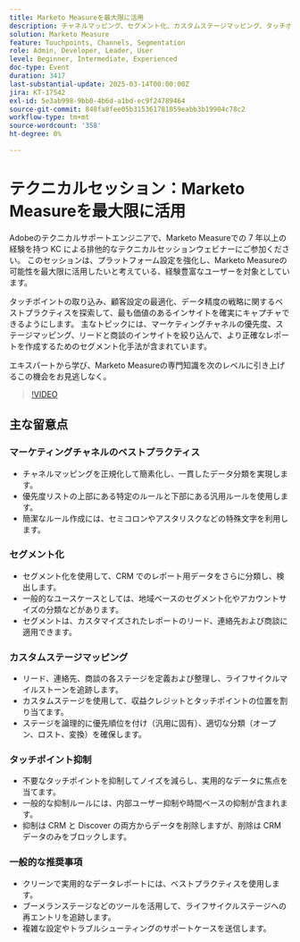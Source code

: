 ```yaml
---
title: Marketo Measureを最大限に活用
description: チャネルマッピング、セグメント化、カスタムステージマッピング、タッチポイント抑制のベストプラクティスで、Marketo Measureを最適化します。 特定のルールを使用し、データを分類し、段階に論理的な優先順位を付けます。 クリーンなデータに不要なタッチポイントを抑制。 ブーメランステージなどのツールを活用し、複雑な設定のサポートケースを申請します。 Adobeのエクスペリエンスページでセッションの録画にアクセスします。
solution: Marketo Measure
feature: Touchpoints, Channels, Segmentation
role: Admin, Developer, Leader, User
level: Beginner, Intermediate, Experienced
doc-type: Event
duration: 3417
last-substantial-update: 2025-03-14T00:00:00Z
jira: KT-17542
exl-id: 5e3ab998-9bb0-4b6d-a1bd-ec9f24789464
source-git-commit: 848fa8fee05b315361781059eabb3b19904c78c2
workflow-type: tm+mt
source-wordcount: '358'
ht-degree: 0%

---
```


# テクニカルセッション：Marketo Measureを最大限に活用

Adobeのテクニカルサポートエンジニアで、Marketo Measureでの 7 年以上の経験を持つ KC による排他的なテクニカルセッションウェビナーにご参加ください。 このセッションは、プラットフォーム設定を強化し、Marketo Measureの可能性を最大限に活用したいと考えている、経験豊富なユーザーを対象としています。

タッチポイントの取り込み、顧客設定の最適化、データ精度の戦略に関するベストプラクティスを探索して、最も価値のあるインサイトを確実にキャプチャできるようにします。 主なトピックには、マーケティングチャネルの優先度、ステージマッピング、リードと商談のインサイトを絞り込んで、より正確なレポートを作成するためのセグメント化手法が含まれています。

エキスパートから学び、Marketo Measureの専門知識を次のレベルに引き上げるこの機会をお見逃しなく。

>[!VIDEO](https://video.tv.adobe.com/v/3451661/?learn=on&enablevpops)

## 主な留意点

### マーケティングチャネルのベストプラクティス

* チャネルマッピングを正規化して簡素化し、一貫したデータ分類を実現します。
* 優先度リストの上部にある特定のルールと下部にある汎用ルールを使用します。
* 簡潔なルール作成には、セミコロンやアスタリスクなどの特殊文字を利用します。

### セグメント化

* セグメント化を使用して、CRM でのレポート用データをさらに分類し、検出します。
* 一般的なユースケースとしては、地域ベースのセグメント化やアカウントサイズの分類などがあります。
* セグメントは、カスタマイズされたレポートのリード、連絡先および商談に適用できます。

### カスタムステージマッピング

* リード、連絡先、商談の各ステージを定義および整理し、ライフサイクルマイルストーンを追跡します。
* カスタムステージを使用して、収益クレジットとタッチポイントの位置を割り当てます。
* ステージを論理的に優先順位を付け（汎用に固有）、適切な分類（オープン、ロスト、変換）を確保します。

### タッチポイント抑制

* 不要なタッチポイントを抑制してノイズを減らし、実用的なデータに焦点を当てます。
* 一般的な抑制ルールには、内部ユーザー抑制や時間ベースの抑制が含まれます。
* 抑制は CRM と Discover の両方からデータを削除しますが、削除は CRM データのみをブロックします。

### 一般的な推奨事項

* クリーンで実用的なデータレポートには、ベストプラクティスを使用します。
* ブーメランステージなどのツールを活用して、ライフサイクルステージへの再エントリを追跡します。
* 複雑な設定やトラブルシューティングのサポートケースを送信します。
